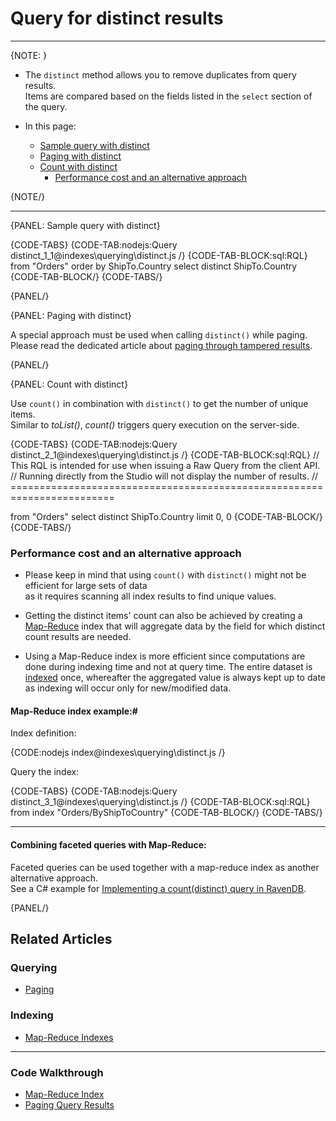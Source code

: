 # Query for distinct results
---

{NOTE: }

* The `distinct` method allows you to remove duplicates from query results.  
  Items are compared based on the fields listed in the `select` section of the query. 

* In this page:
   * [Sample query with distinct](../../indexes/querying/distinct#sample-query-with-distinct)
   * [Paging with distinct](../../indexes/querying/distinct#paging-with-distinct)
   * [Count with distinct](../../indexes/querying/distinct#count-with-distinct)
      * [Performance cost and an alternative approach](../../indexes/querying/distinct#performance-cost-and-an-alternative-approach)

{NOTE/}

---

{PANEL: Sample query with distinct}

{CODE-TABS}
{CODE-TAB:nodejs:Query distinct_1_1@indexes\querying\distinct.js /}
{CODE-TAB-BLOCK:sql:RQL}
from "Orders"
order by ShipTo.Country
select distinct ShipTo.Country
{CODE-TAB-BLOCK/}
{CODE-TABS/}

{PANEL/} 

{PANEL:  Paging with distinct}

A special approach must be used when calling `distinct()` while paging.  
Please read the dedicated article about [paging through tampered results](../../indexes/querying/paging#paging-through-tampered-results).  

{PANEL/}

{PANEL: Count with distinct}

Use `count()` in combination with `distinct()` to get the number of unique items.  
Similar to _toList()_, _count()_ triggers query execution on the server-side.

{CODE-TABS}
{CODE-TAB:nodejs:Query distinct_2_1@indexes\querying\distinct.js /}
{CODE-TAB-BLOCK:sql:RQL}
// This RQL is intended for use when issuing a Raw Query from the client API.
// Running directly from the Studio will not display the number of results.
// ========================================================================

from "Orders"
select distinct ShipTo.Country
limit 0, 0
{CODE-TAB-BLOCK/}
{CODE-TABS/}

### Performance cost and an alternative approach

* Please keep in mind that using `count()` with `distinct()` might not be efficient for large sets of data  
  as it requires scanning all index results to find unique values.

* Getting the distinct items' count can also be achieved by creating a [Map-Reduce](../../indexes/map-reduce-indexes) index 
  that will aggregate data by the field for which distinct count results are needed.

* Using a Map-Reduce index is more efficient since computations are done during indexing time and not at query time. 
  The entire dataset is [indexed](../../indexes/creating-and-deploying) once,
  whereafter the aggregated value is always kept up to date as indexing will occur only for new/modified data.

#### Map-Reduce index example:#

Index definition:

{CODE:nodejs index@indexes\querying\distinct.js /}

Query the index:

{CODE-TABS}
{CODE-TAB:nodejs:Query distinct_3_1@indexes\querying\distinct.js /}
{CODE-TAB-BLOCK:sql:RQL}
from index "Orders/ByShipToCountry"
{CODE-TAB-BLOCK/}
{CODE-TABS/}

---

#### Combining faceted queries with Map-Reduce:

Faceted queries can be used together with a map-reduce index as another alternative approach.  
See a C# example for [Implementing a count(distinct) query in RavenDB](https://ravendb.net/articles/implementing-a-countdistinct-query-in-ravendb).

{PANEL/} 

## Related Articles

### Querying

- [Paging](../../indexes/querying/paging)

### Indexing

- [Map-Reduce Indexes](../../indexes/map-reduce-indexes)

---

### Code Walkthrough

- [Map-Reduce Index](https://demo.ravendb.net/demos/csharp/static-indexes/map-reduce-index)
- [Paging Query Results](https://demo.ravendb.net/demos/csharp/queries/paging-query-results)
